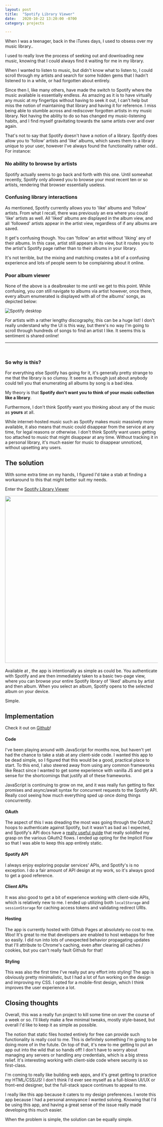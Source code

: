 ```yaml
---
layout: post
title:  "Spotify Library Viewer"
date:   2020-10-22 13:20:00 -0700
category: projects

---
```


<style>
    #app-wrapper {
        text-align: center;
    }
</style>

When I was a teenager, back in the iTunes days, I used to obsess over my music library..

I used to really love the process of seeking out and downloading new music, knowing that 
I could always find it waiting for me in my library. 

When I wanted to listen to music, but didn't know what to listen to, I could scroll through
my artists and search for some hidden gems that I hadn't listened to in a while, or had 
forgotten about entirely. 

Since then I, like many others, have made the switch to Spotify where the music available
is essentially endless. As amazing as it is to have virtually any music at my fingertips 
without having to seek it out, I can't help but miss the notion of maintaining that library
and having it for reference. I miss being able to stumble across and rediscover forgotten artists
in my music library. Not having the ability to do so has changed my music-listening habits, 
and I find myself gravitating towards the same artists over and over again.

That's not to say that Spotify doesn't have a notion of a library. Spotify does allow you to 
'follow' artists and 'like' albums, which saves them to a library unique to your user, however 
I've always found the functionality rather odd.. For instance:

### No ability to browse by artists
Spotify actually seems to go back and forth with this one. 
Until somewhat recently, Spotify only allowed you to browse your most recent ten or so
artists, rendering that browser essentially useless.

### Confusing library interactions
As mentioned, Spotify currently allows you to 'like' albums and 'follow' artists. From what I recall,
there was previously an era where you could 'like' artists as well. All 'liked' albums are displayed
in the album view, and all 'followed' artists appear in the artist view, regardless of if any albums
are saved.

It get's confusing though. You can 'follow' an artist without 'liking' any of their albums. In this
case, artist still appears in its view, but it routes you to the artist's Spotify page rather than
to their albums in your library.

It's not terrible, but the mixing and matching creates a bit of a confusing experience and lots of 
people seem to be complaining about it online.

### Poor album viewer
None of the above is a dealbreaker to me until we get to this point. While confusing, you *can*
still navigate to albums via artist however, once there, every album enumerated is displayed with all
of the albums' songs, as depicted below:

![Spotify desktop](/assets/images/spotify-viewer/desktop.png)

For artists with a rather lengthy discography, this can be a huge list! I don't really understand
why the UI is this way, but there's no way I'm going to scroll through hundreds of songs to find
an artist I like. It seems this is sentiment is shared online!

---

<br>

### So why is this?
For everything else Spotify has going for it, it's generally pretty strange to me that the library
is so clumsy. It seems as though just about anybody could tell you that enumerating all albums by 
song is a bad idea.

My theory is that **Spotify don't want you to think of your music collection like a library**.

Furthermore, I don't think Spotify want you thinking about any of the music as **yours** at all.

While internet-hosted music such as Spotify makes music massively more available, it also means
that music could disappear from the service at any time, for legal reasons or otherwise. I don't think
Spotify want users getting too attached to music that might disappear at any time. Without tracking
it in a personal library, it's much easier for music to disappear unnoticed, without upsetting any users.

## The solution
With some extra time on my hands, I figured I'd take a stab at finding a workaround to this that
might better suit my needs.

Enter the [Spotify Library Viewer](https://library.cha-king.com)

<div id='app-wrapper'>
    <img src='/assets/images/spotify-viewer/app.png' height=550>
</div>
<br>
Available at <https://library.cha-king.com>, the app is intentionally as simple as could be.
You authenticate with Spotify and are then immediately taken to a basic two-page view, where you can
browse your entire Spotify library of 'liked' albums by artist and then album. When you select an
album, Spotify opens to the selected album on your device.

Simple.

## Implementation

Check it out on [Github](https://github.com/cha-king/spotify-library)!

#### Code
I've been playing around with JavaScript for months now, but haven't yet had the chance to take a stab at
any client-side code. I wanted this app to be dead simple, so I figured that this would be a good, 
practical place to start. To this end, I also steered away from using any common frameworks like React
since I wanted to get some experience with vanilla JS and get a sense for the shortcomings that justify
all of these frameworks.

JavaScript is continuing to grow on me, and it was really fun getting to flex
promises and async/await syntax for concurrent requests to the Spotify API. Really cool seeing how much 
everything sped up once doing things concurrently.

#### OAuth
The aspect of this I was dreading the most was going through the OAuth2 hoops to authenticate against 
Spotify, but it wasn't as bad as I expected, and Spotify's API docs have a
[really useful guide](https://developer.spotify.com/documentation/general/guides/authorization-guide/)
that really solidifed my grasp on the various OAuth2 flows. I ended up opting for the Implicit Flow so
that I was able to keep this app entirely static.

#### Spotify API
I always enjoy exploring popular services' APIs, and Spotify's is no exception. I do a fair amount of
API design at my work, so it's always good to get a good reference.

#### Client APIs
It was also good to get a bit of experience working with client-side APIs, which is relatively new to me.
I ended up utilizing both `localStorage` and `sessionStorage` for caching access tokens and validating
redirect URIs.

#### Hosting
The app is currently hosted with Github Pages at absolutely no cost to me. Woo! It's great to me that
developers are enabled to host webapps for free so easily. I did run into lots of unexpected behavior
propagating updates that I'll attribute to Chrome's caching, even after clearing all caches / cookies,
but you can't really fault Github for that!

#### Styling
This was also the first time I've really put any effort into styling! The app is obviously pretty minimalistic,
but I had a lot of fun working on the design and improving my CSS. I opted for a mobile-first design, which I
think improves the user experience a lot.

## Closing thoughts
Overall, this was a really fun project to kill some time on over the course of a week or so. I'll likely
make a few minimal tweaks, mostly style-based, but overall I'd like to keep it as simple as possible.

The notion that static files hosted entirely for free can provide such functionality is really cool to me.
This is definitely something I'm going to be doing more of in the futute. On top of that, it's new to me
getting to put an app out into the wild that so hands off! I don't have to worry about managing any servers
or handling any credentials, which is a big stress relief. It's interesting working with client-side code
where security is so first-class.

I'm coming to really like building web apps, and it's great getting to practice my HTML/CSS/JS!
I don't think I'd ever see myself as a full-blown UI/UX or front-end designer, but the full-stack
space continues to appeal to me.

I really like this app because it caters to my design preferences. I wrote this app because I had a
personal annoyance I wanted solving. Knowing that I'd be using this app, and having a great sense of the issue
really made developing this much easier.

When the problem is simple, the solution can be equally simple.
